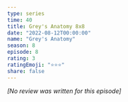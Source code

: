 ```yaml
---
type: series
time: 40
title: Grey's Anatomy 8x8
date: "2022-08-12T00:00:00"
name: "Grey's Anatomy"
season: 8
episode: 8
rating: 3
ratingEmoji: "⭐️⭐️⭐️"
share: false
---
```


_[No review was written for this episode]_
